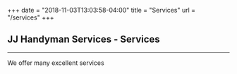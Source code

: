 +++
date = "2018-11-03T13:03:58-04:00"
title = "Services"
url = "/services"
+++

## JJ Handyman Services - Services

---

We offer many excellent services

